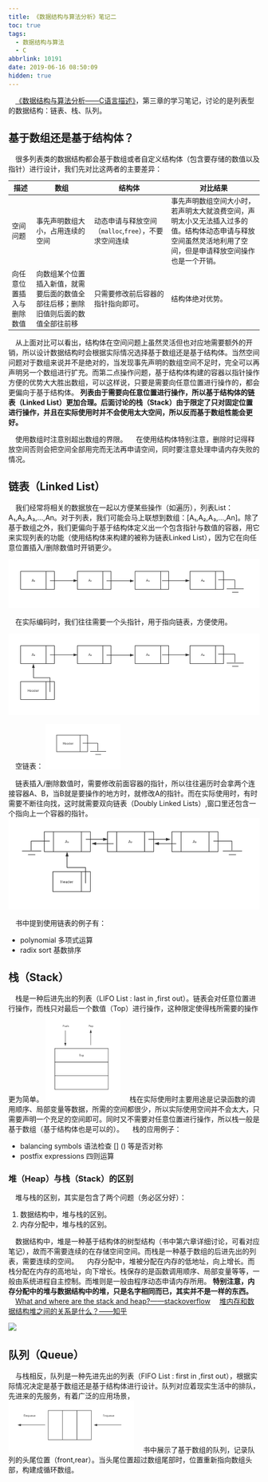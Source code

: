 ```yaml
---
title: 《数据结构与算法分析》笔记二
toc: true
tags:
  - 数据结构与算法
  - C
abbrlink: 10191
date: 2019-06-16 08:50:09
hidden: true
---
```


&emsp;[《数据结构与算法分析——C语言描述》](https://book.douban.com/subject/1139426/)，第三章的学习笔记，讨论的是列表型的数据结构：链表、栈、队列。

## 基于数组还是基于结构体？
&emsp;很多列表类的数据结构都会基于数组或者自定义结构体（包含要存储的数值以及指针）进行设计，我们先对比这两者的主要差异：

描述|数组|结构体|对比结果
---|---|---|---|
空间问题|事先声明数组大小，占用连续的空间|动态申请与释放空间（`malloc`,`free`），不要求空间连续|事先声明数组空间大小时，若声明太大就浪费空间，声明太小又无法插入过多的值。结构体动态申请与释放空间虽然灵活地利用了空间，但是申请释放空间操作也是一个开销。
向任意位置插入与删除数值|向数组某个位置插入新值，就需要后面的数值全部往后移；删除旧值则后面的数值全部往前移|只需要修改前后容器的指针指向即可。|结构体绝对优势。

&emsp;从上面对比可以看出，结构体在空间问题上虽然灵活但也对应地需要额外的开销，所以设计数据结构时会根据实际情况选择基于数组还是基于结构体。当然空间问题对于数组来说并不是绝对的，当发现事先声明的数组空间不足时，完全可以再声明另一个数组进行扩充。而第二点操作问题，基于结构体构建的容器以指针操作方便的优势大大胜出数组，可以这样说，只要是需要向任意位置进行操作的，都会更偏向于基于结构体。 __列表由于需要向任意位置进行操作，所以基于结构体的链表（Linked List）更加合理。后面讨论的栈（Stack）由于限定了只对固定位置进行操作，并且在实际使用时并不会使用太大空间，所以反而基于数组性能会更好。__

&emsp;使用数组时注意别超出数组的界限。
&emsp;在使用结构体特别注意，删除时记得释放空间否则会把空间全部用完而无法再申请空间，同时要注意处理申请内存失败的情况。


## 链表（Linked List）
&emsp;我们经常将相关的数据放在一起以方便某些操作（如遍历），列表List：A₁,A₂,A₃,...,An。对于列表，我们可能会马上联想到数组：[A₁,A₂,A₃,...,An]。除了基于数组之外，我们更偏向于基于结构体定义出一个包含指针与数值的容器，用它来实现列表的功能（使用结构体来构建的被称为链表Linked List），因为它在向任意位置插入/删除数值时开销更少。

![](/blog_images/linked-list.png)

&emsp;在实际编码时，我们往往需要一个头指针，用于指向链表，方便使用。

![](/blog_images/linked-list-header.png)

&emsp;空链表：
<img alt="空链表" src="/blog_images/empty-list.png" style="width:30%;">

&emsp;链表插入/删除数值时，需要修改前面容器的指针，所以往往遍历时会拿两个连接容器A、B，当B就是要操作的地方时，就修改A的指针。而在实际使用时，有时需要不断往向找，这时就需要双向链表（Doubly Linked Lists）,窗口里还包含一个指向上一个容器的指针。
![](/blog_images/doubly-linked-list.png)

&emsp;书中提到使用链表的例子有：
- polynomial 多项式运算
- radix sort 基数排序


## 栈（Stack）
&emsp;栈是一种后进先出的列表（LIFO List : last in ,first out）。链表会对任意位置进行操作，而栈只对最后一个数值（Top）进行操作，这种限定使得栈所需要的操作更为简单。
<img alt="栈" src="/blog_images/stack.png" style="width:30%;">
&emsp;栈在实际使用时主要用途是记录函数的调用顺序、局部变量等数据，所需的空间都很少，所以实际使用空间并不会太大，只需要声明一个充足的空间即可。同时又不需要对任意位置进行操作，所以栈一般是基于数组（基于结构体也是可以的）。
&emsp;栈的应用例子：
- balancing symbols 语法检查 [] () 等是否对称
- postfix expressions 四则运算

### 堆（Heap）与栈（Stack）的区别
&emsp;堆与栈的区别，其实是包含了两个问题（务必区分好）：
1. 数据结构中，堆与栈的区别。
2. 内存分配中，堆与栈的区别。

&emsp;数据结构中，堆是一种基于结构体的树型结构（书中第六章详细讨论，可看对应笔记），故而不需要连续的在存储空间空间。而栈是一种基于数组的后进先出的列表，需要连续的空间。
&emsp;内存分配中，堆被分配在内存的低地址，向上增长。而栈分配在内存的高地址，向下增长。栈保存的是函数调用顺序、局部变量等等，一般由系统进程自主控制。而堆则是一般由程序动态申请内存所用。 __特别注意，内存分配中的堆与数据结构中的堆，只是名字相同而已，其实并不是一样的东西。__
&emsp;[What and where are the stack and heap?——stackoverflow](https://stackoverflow.com/questions/79923/what-and-where-are-the-stack-and-heap)
&emsp;[堆内存和数据结构堆之间的关系是什么？——知乎](https://www.zhihu.com/question/276016774)

![](/blog_images/stack-heap.jpg)



## 队列（Queue）
&emsp;与栈相反，队列是一种先进先出的列表（FIFO List : first in ,first out），根据实际情况决定是基于数组还是基于结构体进行设计。队列对应着现实生活中的排队，先进来的先服务，有着广泛的应用场景，
<img alt="队列" src="/blog_images/queue.png" style="width:50%;">
&emsp;书中展示了基于数组的队列，记录队列的头尾位置（front,rear）。当头尾位置超过数组尾部时，位置重新指向数组头部，构建成循环数组。












